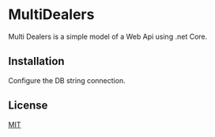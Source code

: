 # MultiDealers

Multi Dealers is a simple model of a Web Api using .net Core.

## Installation

Configure the DB string connection.

## License
[MIT](https://choosealicense.com/licenses/mit/)
